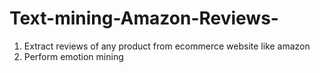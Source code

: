 # Text-mining-Amazon-Reviews-
1) Extract reviews of any product from ecommerce website like amazon
2) Perform emotion mining
